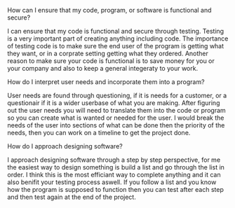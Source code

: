 How can I ensure that my code, program, or software is functional and secure?

I can ensure that my code is functional and secure through testing. Testing is a very important part of creating anything including code.
The importance of testing code is to make sure the end user of the program is getting what they want, or in a corprate setting getting
what they ordered. Another reason to make sure your code is functional is to save money for you or your company and also to keep a
general integeraty to your work.

How do I interpret user needs and incorporate them into a program?

User needs are found through questioning, if it is needs for a customer, or a questionair if it is a wider userbase of what you are 
making. After figuring out the user needs you will need to translate them into the code or program so you can create what is wanted or
needed for the user. I would break the needs of the user into sections of what can be done then the priority of the needs, then you 
can work on a timeline to get the project done. 

How do I approach designing software?

I approach designing software through a step by step perspective, for me the easiest way to design something is build a list and go 
through the list in order. I think this is the most efficiant way to complete anything and it can also benifit your testing process
aswell. If you follow a list and you know how the program is supposed to function then you can test after each step and then test again
at the end of the project. 
